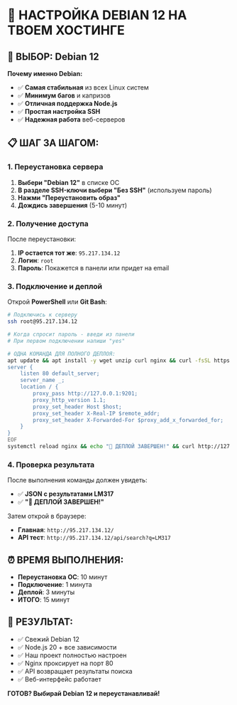 # 🚀 НАСТРОЙКА DEBIAN 12 НА ТВОЕМ ХОСТИНГЕ

## 🎯 ВЫБОР: **Debian 12**

**Почему именно Debian:**
- ✅ **Самая стабильная** из всех Linux систем
- ✅ **Минимум багов** и капризов
- ✅ **Отличная поддержка Node.js**
- ✅ **Простая настройка SSH**
- ✅ **Надежная работа** веб-серверов

## 📋 ШАГ ЗА ШАГОМ:

### 1. Переустановка сервера
1. **Выбери "Debian 12"** в списке ОС
2. **В разделе SSH-ключи выбери "Без SSH"** (используем пароль)
3. **Нажми "Переустановить образ"**
4. **Дождись завершения** (5-10 минут)

### 2. Получение доступа
После переустановки:
1. **IP остается тот же**: `95.217.134.12`
2. **Логин**: `root`
3. **Пароль**: Покажется в панели или придет на email

### 3. Подключение и деплой

Открой **PowerShell** или **Git Bash**:

```bash
# Подключись к серверу
ssh root@95.217.134.12

# Когда спросит пароль - введи из панели
# При первом подключении напиши "yes"

# ОДНА КОМАНДА ДЛЯ ПОЛНОГО ДЕПЛОЯ:
apt update && apt install -y wget unzip curl nginx && curl -fsSL https://deb.nodesource.com/setup_20.x | bash - && apt install -y nodejs && cd /tmp && wget https://github.com/offflinerpsy/deep-components-aggregator/archive/refs/heads/main.zip -O project.zip && unzip -o project.zip && rm -rf /opt/deep-agg && mkdir -p /opt/deep-agg && cp -r deep-components-aggregator-main/* /opt/deep-agg/ && cd /opt/deep-agg && npm install --production && pkill -f node || true && nohup node server.js > server.log 2>&1 & && sleep 5 && cat > /etc/nginx/sites-available/default << 'EOF'
server {
    listen 80 default_server;
    server_name _;
    location / {
        proxy_pass http://127.0.0.1:9201;
        proxy_http_version 1.1;
        proxy_set_header Host $host;
        proxy_set_header X-Real-IP $remote_addr;
        proxy_set_header X-Forwarded-For $proxy_add_x_forwarded_for;
    }
}
EOF
systemctl reload nginx && echo "🎉 ДЕПЛОЙ ЗАВЕРШЕН!" && curl http://127.0.0.1:9201/api/search?q=LM317 | head -100
```

### 4. Проверка результата

После выполнения команды должен увидеть:
- ✅ **JSON с результатами LM317**
- ✅ **"🎉 ДЕПЛОЙ ЗАВЕРШЕН!"**

Затем открой в браузере:
- **Главная**: `http://95.217.134.12/`
- **API тест**: `http://95.217.134.12/api/search?q=LM317`

## ⏰ ВРЕМЯ ВЫПОЛНЕНИЯ:
- **Переустановка ОС**: 10 минут
- **Подключение**: 1 минута
- **Деплой**: 3 минуты
- **ИТОГО**: 15 минут

## 🎯 РЕЗУЛЬТАТ:
- ✅ Свежий Debian 12
- ✅ Node.js 20 + все зависимости
- ✅ Наш проект полностью настроен
- ✅ Nginx проксирует на порт 80
- ✅ API возвращает результаты поиска
- ✅ Веб-интерфейс работает

**ГОТОВ? Выбирай Debian 12 и переустанавливай!**
